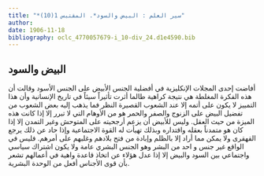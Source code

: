 ```yaml
---
title: "*سير العلم : البيض والسود*. المقتبس 1(10)"
author: 
date: 1906-11-18
bibliography: oclc_4770057679-i_10-div_24.d1e4590.bib
---
```




##  البيض والسود 


 أفاضت  إحدى  المجلات الإنكليزية في أفضلية الجنس الأبيض على الجنس الأسود وقالت أن هذه الفكرة المغلطة هي نتيجة كراهية طالما أثرت تأثيراً سيئاً في تاريخ الإنسانية وأن   هذا التمييز لا يكون على أتمه إلا عند الشعوب القصيرة النظر فما يذهب إليه بعض الشعوب من تفضيل البيض على الزنوج والصفر والحمر هو من الأوهام التي لا تبرر إلا إذا كانت هذه الميزة من حيث العقل. وليس للأبيض أن يزعم أرجحيته على المتوحش وغير التمدن إلا إذا كان هو متمدناً بعقله واقتداره وبذلك تهيأت له القوة الاجتماعية وإذا حاد عن ذلك يرجع القهقرى ولا يمكن مما أراد إلا بالظلم وإبادة من فتح بلادهم وغلبهم على أمرهم. فليس في   الواقع غير جنس و  احد  من البشر وهو الجنس البشري عامة ولا يكون اشتراك سياسي واجتماعي بين السود والبيض إلا إذا عدل هؤلاء عن اتخاذ قاعدة واهية في أعمالهم تشعر بأن قوى الأجناس أفعل من الوحدة البشرية. 
